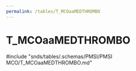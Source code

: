 ```yaml
---
permalink: /tables/T_MCOaaMEDTHROMBO
---
```

# T\_MCOaaMEDTHROMBO
<!-- SPDX-License-Identifier: MPL-2.0 -->

<!-- ATTENTION : Ne pas supprimer ou modifier la ligne ci-dessous -->
#include "snds/tables/.schemas/PMSI/PMSI MCO/T_MCOaaMEDTHROMBO.md"
<!-- ATTENTION : Ne pas supprimer ou modifier la ligne ci-dessus -->
